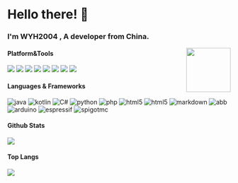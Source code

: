 # Hello there! 🤝

### I'm WYH2004 , A developer from China.

<a href="https://counter.wyh2004.moe/"><img src="https://counter.wyh2004.moe/get/@github.readme?theme=asoul" height="100" align="right"></a>

#### Platform&Tools
[![](https://img.shields.io/badge/Windows-11-4e9eee?style=for-the-badge&logo=windows&logoColor=ffffff)](https://www.microsoft.com/windows/windows-11)
[![](https://img.shields.io/badge/Linux-Debian-A81D33?style=for-the-badge&logo=Debian&logoColor=ffffff)](https://www.microsoft.com/windows)
[![](https://img.shields.io/badge/Windows%20Server-2019-4e9eee?style=for-the-badge&logo=windows&logoColor=ffffff)](https://www.microsoft.com/windows)
[![](https://img.shields.io/badge/Xiaomi-13-f45a00?style=for-the-badge&logo=android&logoColor=ffffff)](https://www.mi.com/)
[![](https://img.shields.io/badge/Xiaomi-Pad%206-f45a00?style=for-the-badge&logo=android&logoColor=ffffff)](https://www.mi.com/)
[![](https://img.shields.io/badge/Iphone-SE-999999?style=for-the-badge&logo=apple&logoColor=ffffff)](https://www.apple.com/)
[![](https://img.shields.io/badge/IDE-JetBrains-000000?style=for-the-badge&logo=jetbrains&logoColor=ffffff)](https://www.apple.com/)
[![](https://img.shields.io/badge/IDE-Visual%20Studio-007ec6?style=for-the-badge&logo=&logoColor=ffffff)](https://www.apple.com/)

#### Languages & Frameworks
![java](https://img.shields.io/badge/-java-000000?style=for-the-badge&logo=OpenJDK&logoColor=ffffff)
![kotlin](https://img.shields.io/badge/-kotlin-7F52FF?style=for-the-badge&logo=kotlin&logoColor=ffffff)
![C#](https://img.shields.io/badge/-c%23-A8B9CC?style=for-the-badge&logo=C&logoColor=ffffff)
![python](https://img.shields.io/badge/-python-3776AB?style=for-the-badge&logo=python&logoColor=ffffff)
![php](https://img.shields.io/badge/-php-777BB4?style=for-the-badge&logo=php&logoColor=ffffff)
![html5](https://img.shields.io/badge/-HTML5-E34F26?style=for-the-badge&logo=html5&logoColor=ffffff)
![html5](https://img.shields.io/badge/-linux-FCC624?style=for-the-badge&logo=linux&logoColor=ffffff)
![markdown](https://img.shields.io/badge/-markdown-000000?style=for-the-badge&logo=markdown&logoColor=ffffff)
![abb](https://img.shields.io/badge/-abb%20robot%20studio-FF9E0F?style=for-the-badge&logo=abbrobotstudio&logoColor=ffffff)
![arduino](https://img.shields.io/badge/-arduino-00878F?style=for-the-badge&logo=arduino&logoColor=ffffff)
![espressif](https://img.shields.io/badge/-espressif-E7352C?style=for-the-badge&logo=espressif&logoColor=ffffff)
![spigotmc](https://img.shields.io/badge/-spigot-ED8106?style=for-the-badge&logo=spigotmc&logoColor=ffffff)

#### Github Stats
[![](https://github-readme-stats.vercel.app/api?username=WYH2004-MC&count_private=true&show_icons=true&locale=cn&include_all_commits=true&theme=material-palenight)](https://github.com/anuraghazra/github-readme-stats) 

#### Top Langs
[![](https://github-readme-stats.vercel.app/api/top-langs/?username=WYH2004-MC&hide=css,html&layout=compact&langs_count=8&theme=material-palenight&card_width=465)](https://github.com/anuraghazra/github-readme-stats)
